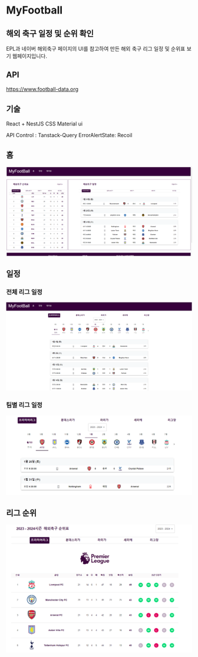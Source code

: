 # MyFootball

## 해외 축구 일정 및 순위 확인

EPL과 네이버 해외축구 페이지의 UI를 참고하여 만든 해외 축구 리그 일정 및 순위표 보기 웹페이지입니다.

## API

https://www.football-data.org

## 기술

React + NestJS
CSS Material ui

API Control : Tanstack-Query
ErrorAlertState: Recoil

## 홈

![Alt text](image.png)

## 일정

### 전체 리그 일정

![Alt text](image-1.png)

### 팀별 리그 일정

![Alt text](image-2.png)

## 리그 순위

![Alt text](image-3.png)
